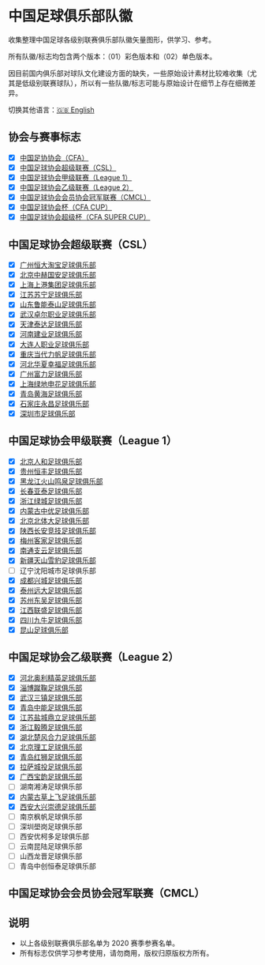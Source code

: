 # 中国足球俱乐部队徽

收集整理中国足球各级别联赛俱乐部队徽矢量图形，供学习、参考。

所有队徽/标志均包含两个版本：（01）彩色版本和（02）单色版本。

因目前国内俱乐部对球队文化建设方面的缺失，一些原始设计素材比较难收集（尤其是低级别联赛球队），所以有一些队徽/标志可能与原始设计在细节上存在细微差异。

切换其他语言：[🇬🇧 English](/README.en.md)

## 协会与赛事标志

- [x] [中国足协协会（CFA）](/CFA%20&%20LEAGUES%20&%20CUPS/Chinese%20Football%20Association)
- [x] [中国足球协会超级联赛（CSL）](/CFA%20&%20LEAGUES%20&%20CUPS/CFA%20Super%20League)
- [x] [中国足球协会甲级联赛（League 1）](/CFA%20&%20LEAGUES%20&%20CUPS/CFA%20League%201)
- [x] [中国足球协会乙级联赛（League 2）](/CFA%20&%20LEAGUES%20&%20CUPS/CFA%20League%202)
- [x] [中国足球协会会员协会冠军联赛（CMCL）](/CFA%20&%20LEAGUES%20&%20CUPS/CMCL)
- [x] [中国足球协会杯（CFA CUP）](/CFA%20&%20LEAGUES%20&%20CUPS/CFA%20CUP)
- [x] [中国足球协会超级杯（CFA SUPER CUP）](/CFA%20&%20LEAGUES%20&%20CUPS/CFA%20SUPER%20CUP)

## 中国足球协会超级联赛（CSL）

- [x] [广州恒大淘宝足球俱乐部](/CFA%20SUPER%20LEAGUE/Guangzhou%20Evergrande%20Taobao)
- [x] [北京中赫国安足球俱乐部](/CFA%20SUPER%20LEAGUE/Beijing%20Sinobo%20Guoan)
- [x] [上海上港集团足球俱乐部](/CFA%20SUPER%20LEAGUE/Shanghai%20SIPG)
- [x] [江苏苏宁足球俱乐部](/CFA%20SUPER%20LEAGUE/Jiangsu%20Suning)
- [x] [山东鲁能泰山足球俱乐部](/CFA%20SUPER%20LEAGUE/Shandong%20Luneng%20Taishan)
- [x] [武汉卓尔职业足球俱乐部](/CFA%20SUPER%20LEAGUE/Wuhan%20Zall)
- [x] [天津泰达足球俱乐部](/CFA%20SUPER%20LEAGUE/Tianjin%20Teda)
- [x] [河南建业足球俱乐部](/CFA%20SUPER%20LEAGUE/Henan%20Jianye)
- [x] [大连人职业足球俱乐部](/CFA%20SUPER%20LEAGUE/Dalian%20Professional)
- [x] [重庆当代力帆足球俱乐部](/CFA%20SUPER%20LEAGUE/Chongqing%20Dangdai%20Lifan)
- [x] [河北华夏幸福足球俱乐部](/CFA%20SUPER%20LEAGUE/Hebei%20China%20Fortune)
- [x] [广州富力足球俱乐部](/CFA%20SUPER%20LEAGUE/Guangzhou%20R&F)
- [x] [上海绿地申花足球俱乐部](/CFA%20SUPER%20LEAGUE/Shanghai%20Greenland%20Shenhua)
- [x] [青岛黄海足球俱乐部](/CFA%20SUPER%20LEAGUE/Qingdao%20Huanghai)
- [x] [石家庄永昌足球俱乐部](/CFA%20SUPER%20LEAGUE/Shijiazhuang%20Ever%20Bright)
- [x] [深圳市足球俱乐部](/CFA%20SUPER%20LEAGUE/Shenzhen%20FC)

## 中国足球协会甲级联赛（League 1）

- [x] [北京人和足球俱乐部](/CFA%20LEAGUE%201/Beijing%20Renhe)
- [x] [贵州恒丰足球俱乐部](/CFA%20LEAGUE%201/Guizhou%20Hengfeng)
- [x] [黑龙江火山鸣泉足球俱乐部](/CFA%20LEAGUE%201/Heilongjiang%20Lava%20Spring)
- [x] [长春亚泰足球俱乐部](/CFA%20LEAGUE%201/Changchun%20Yatai)
- [x] [浙江绿城足球俱乐部](/CFA%20LEAGUE%201/Zhejiang%20Greentown)
- [x] [内蒙古中优足球俱乐部](/CFA%20LEAGUE%201/Inner%20Mongolia%20Zhongyou)
- [x] [北京北体大足球俱乐部](/CFA%20LEAGUE%201/Beijing%20BSU)
- [x] [陕西长安竞技足球俱乐部](/CFA%20LEAGUE%201/Shaanxi%20Chang'an%20Athletic)
- [x] [梅州客家足球俱乐部](/CFA%20LEAGUE%201/Meizhou%20Hakka)
- [x] [南通支云足球俱乐部](/CFA%20LEAGUE%201/Nantong%20Zhiyun)
- [x] [新疆天山雪豹足球俱乐部](/CFA%20LEAGUE%201/Xinjiang%20Tianshan%20Leopard)
- [ ] 辽宁沈阳城市足球俱乐部
- [x] [成都兴城足球俱乐部](/CFA%20LEAGUE%202/South/Chengdu%20Better%20City)
- [x] [泰州远大足球俱乐部](/CFA%20LEAGUE%202/North/Taizhou%20Yuanda)
- [x] [苏州东吴足球俱乐部](/CFA%20LEAGUE%202/South/Suzhou%20Dongwu)
- [x] [江西联盛足球俱乐部](/CFA%20LEAGUE%202/South/Jiangxi%20Liansheng)
- [x] [四川九牛足球俱乐部](/CFA%20LEAGUE%202/South/Sichuan%20Jiuniu)
- [x] [昆山足球俱乐部](/CFA%20LEAGUE%202/South/Kunshan%20FC)

## 中国足球协会乙级联赛（League 2）

- [x] [河北奥利精英足球俱乐部](/CFA%20LEAGUE%202/North/Hebei%20Aoli%20Elite)
- [x] [淄博蹴鞠足球俱乐部](/CFA%20LEAGUE%202/North/Zibo%20Cuju)
- [x] [武汉三镇足球俱乐部](/CFA%20LEAGUE%202/South/Wuhan%20Three%20Towns)
- [x] [青岛中能足球俱乐部](/CFA%20LEAGUE%202/North/Qingdao%20Jonoon)
- [x] [江苏盐城鼎立足球俱乐部](/CFA%20LEAGUE%202/North/Jiangsu%20Yancheng%20Dingli)
- [x] [浙江毅腾足球俱乐部](/CFA%20LEAGUE%202/South/Zhejiang%20Yiteng)
- [x] [湖北楚风合力足球俱乐部](/CFA%20LEAGUE%202/South/Hubei%20Chufeng%20Heli)
- [x] [北京理工足球俱乐部](/CFA%20LEAGUE%202/North/Beijing%20BIT)
- [x] [青岛红狮足球俱乐部](/CFA%20LEAGUE%202/North/Qingdao%20Red%20Lions)
- [x] [拉萨城投足球俱乐部](/CFA%20LEAGUE%202/South/Lhasa%20UCI)
- [x] [广西宝韵足球俱乐部](/CFA%20LEAGUE%202/South/Guangxi%20Baoyun)
- [ ] 湖南湘涛足球俱乐部
- [x] [内蒙古草上飞足球俱乐部](/CFA%20LEAGUE%202/North/Inner%20Mongolia%20Caoshangfei)
- [x] [西安大兴崇德足球俱乐部](/CFA%20LEAGUE%202/North/Xi'an%20Daxing%20Chongde)
- [ ] 南京枫帆足球俱乐部
- [ ] 深圳壆岗足球俱乐部
- [ ] 西安优柯多足球俱乐部
- [ ] 云南昆陆足球俱乐部
- [ ] 山西龙晋足球俱乐部
- [ ] 青岛中创恒泰足球俱乐部

## 中国足球协会会员协会冠军联赛（CMCL）

## 说明

- 以上各级别联赛俱乐部名单为 2020 赛季参赛名单。
- 所有标志仅供学习参考使用，请勿商用，版权归原版权方所有。
